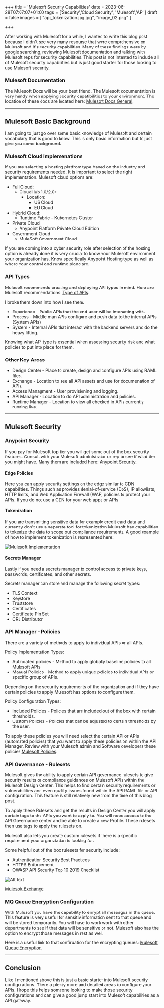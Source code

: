 +++
title = 'Mulesoft Security Capabilities'
date = 2023-06-28T07:07:07+01:00
tags = ['Security','Cloud Security', 'Mulesoft','API']
draft = false
images = [ "api_tokenization.jpg.jpg", "image_02.png" ]

+++

After working with Mulesoft for a while, I wanted to write this blog post because I didn't see very many resourse that were comprehensive on Mulesoft and it's security capabilities. Many of these findings were by google searching, reviewing Mulesoft documentation and talking with Mulesoft reps for security capabilities. This post is not intented to include all of Mulesoft security capabilities but is just good starter for those looking to use Mulesoft security.

### Mulesoft Documentation

The Mulesoft Docs will be your best friend. The Mulesoft documentation is very handy when applying security capatibilities to your environment. The location of these docs are located here: [Mulesoft Docs General](https://docs.mulesoft.com/general/).

****

## Mulesoft Basic Background

I am going to just go over some basic knowledge of Mulesoft and certain vocabulary that is good to know. This is only basic information but to just give you some background.

### Mulesoft Cloud Implemenations

If you are selecting a hosting platfrom type based on the industry and security requirements needed. It is important to select the right implementation. Mulesoft cloud options are:

- Full Cloud:
  - CloudHub 1.0/2.0:
    - Location:
      - US Cloud
      - EU Cloud
- Hybrid Cloud:
  - Runtime Fabric - Kubernetes Cluster
- Private Cloud
  - Anypoint Platform Private Cloud Edition
- Government Cloud
  - MuleSoft Government Cloud

If you are coming into a cyber security role after selection of the hosting option is already done it is very crucial to know your Mulesoft environment your organization has. Know specifically Anypoint Hosting type as well as where your control and runtime plane are.

### API Types

Mulesoft recommends creating and deploying API types in mind. Here are Mulesoft recommendations: [Type of APIs](https://www.mulesoft.com/resources/api/types-of-apis).

I broke them down into how I see them.

- Experience - Public APIs that the end user will be interacting with.
- Process - Middle man APIs configure and push data to the internal APIs (System APIs)
- System - Internal APIs that interact with the backend servers and do the heavy lifting.

Knowing what API type is essential when assessing security risk and what policies to put into place for them.

### Other Key Areas

- Design Center - Place to create, design and configure APIs using RAML files.
- Exchange - Location to see all API assets and use for documenation of APIs.
- Access Managment - User provisioning and logging.
- API Manager - Location to do API administration and policies.
- Runtime Manager - Location to view all checked in APIs currently running live.

****

## Mulesoft Security

### Anypoint Security

If you pay for Mulesoft top tier you will get some out of the box security features. Consult with your Mulesoft administrator or rep to see if what tier you might have. Many them are included here: [Anypoint Security](https://docs.mulesoft.com/anypoint-security/).

#### Edge Policies

Here you can apply security settings on the edge similar to CDN capabilities. Things such as provides denial-of-service (DoS), IP allowlists, HTTP limits, and Web Application Firewall (WAF) policies to protect your APIs. If you do not use a CDN for your web apps or APIs

#### Tokenization

If you are transmitting sensitive data for example credit card data and currently don't use a seperate tool for tokenization Mulesoft has capabilities to tokenize the data to scope out compliance requirements. A good example of how to implement tokenization is represented here:

![Mulesoft Implementation](/posts/mulesoft-security-capabilities/images/api-tokenization.jpg)


#### Secrets Manager

Lastly if you need a secrets manager to control access to private keys, passwords, certificates, and other secrets.

Secrets manager can store and manage the following secret types:

- TLS Context
- Keystore
- Truststore
- Certificates
- Certificate Pin Set
- CRL Distributor

### API Manager - Policies

There are a variety of methods to apply to individual APIs or all APIs.

Policy Implementation Types:

- Autmoated policies - Method to apply globally baseline policies to all Mulesoft APIs.
- Manual Policies - Method to apply unique policies to individual APIs or specific group of APIs.

Depending on the security requirements of the organization and if they have certain policies to apply Mulesoft has options to configure them.

Policy Configuration Types:

- Included Policies - Policies that are included out of the box with certain thresholds.
- Custom Policies -  Policies that can be adjusted to certain thresholds by the user.

To apply these policies you will need select the certain API or APIs (automated policies) that you want to apply these policies on within the API Manager. Review with your Mulesoft admin and Software developers these policies [Mulesoft Policies](https://docs.mulesoft.com/gateway/1.4/policies-included-directory).

### API Governance - Rulesets

Mulesoft gives the ability to apply certain API governance rulesets to give security results or compliance guidances on Mulesoft APIs within the Mulesoft Design Center. This helps to find certain security requirements or vulnerabilities and even quality issues found within the API RAML file or API configuration. This feature is still relatively new from the time of this blog post.

To apply these Rulesets and get the results in Design Center you will apply certain tags to the APIs you want to apply to. You will need access to the API Governance center and be able to create a new Profile. These rulesets then use tags to apply the rulesets on.

Mulesoft also lets you create custom rulesets if there is a specific requirement your organziation is looking for.

Some helpful out of the box rulesets for security include:

- Authentication Security Best Practices
- HTTPS Enforcement
- OWASP API Security Top 10 2019 Checklist

![Alt text](/posts/mulesoft-security-capabilities/images/mulesoft-rulesets.jpg "a title")

[Mulesoft Exchange](https://www.mulesoft.com/exchange/?search=&type=ruleset)

### MQ Queue Encryption Configuration

With Mulesoft you have the capability to enrypt all messages in the queue. This feature is very useful for sensitiv information sent to that queue and will be stored temporarily. You will have to work work with other departments to see if that data will be sensitive or not. Mulesoft also has the option to encrypt those messages in rest as well.

Here is a useful link to that confiruation for the encrypting queues: [Mulesoft Queue Encryption](https://docs.mulesoft.com/mq/mq-understanding#encrypt_queue).

****

## Conclusion

Like I mentioned above this is just a basic starter into Mulesoft security configurations. There a plenty more and detailed areas to configure your APIs. I hope this helps someone looking to make those security configurations and can give a good jump start into Mulesoft capabilities as a API gateway.



